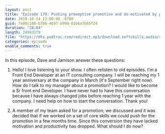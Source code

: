 ```yaml
---
layout: post
title: "Episode 179: Pushing preemptive promotion and de-motivated by promotion"
date: 2019-10-14 12:00:00 -0700
guid: 7e08c108-b700-4697-b990-01b6a7b65f24
duration: "28:04"
length: 24993379
file: "https://dts.podtrac.com/redirect.mp3/download.softskills.audio/sse-179.mp3"
categories: episode
enable_comments: true
---
```


In this episode, Dave and Jamison answer these questions:

1. Hello! I love listening to your show. I often relisten to old episodes. I'm a Front End Developer at an IT consulting company. I will be reaching my 1 year anniversary at the company in March (it's September right now). How do I talk to my manager about a promotion? I would like to become a Sr front end Developer. I have never had to have this conversation because I have always changed jobs before reaching 1 year with the company. I need help on how to start the conversation. Thank you!


2. A member of my team asked for a promotion; we discussed and it was decided that if we worked on a set of core skills we could push for the promotion in a few months time. Since this conversion they have lacked motivation and productivity has dropped. What should I do now?
